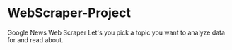 # WebScraper-Project
Google News Web Scraper
Let's you pick a topic you want to analyze data for and read about.
